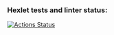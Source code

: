 ### Hexlet tests and linter status:
[![Actions Status](https://github.com/nordwaldberg/backend-project-46/actions/workflows/hexlet-check.yml/badge.svg)](https://github.com/nordwaldberg/backend-project-46/actions)
